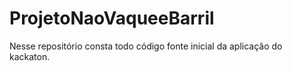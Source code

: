 # ProjetoNaoVaqueeBarril
Nesse repositório consta todo código fonte inicial da aplicação do kackaton.
